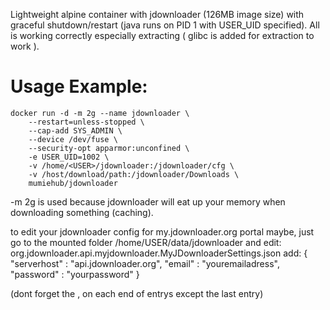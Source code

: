 Lightweight alpine container with jdownloader (126MB image size) with graceful shutdown/restart (java runs on PID 1 with USER_UID specified). All is working correctly especially extracting ( glibc is added for extraction to work ).

# Usage Example:

    docker run -d -m 2g --name jdownloader \
        --restart=unless-stopped \
        --cap-add SYS_ADMIN \
        --device /dev/fuse \
        --security-opt apparmor:unconfined \
        -e USER_UID=1002 \
        -v /home/<USER>/jdownloader:/jdownloader/cfg \
        -v /host/download/path:/jdownloader/Downloads \
        mumiehub/jdownloader

-m 2g is used because jdownloader will eat up your memory when downloading something (caching).

to edit your jdownloader config for my.jdownloader.org portal maybe, just go to the mounted folder /home/USER/data/jdownloader
and edit: org.jdownloader.api.myjdownloader.MyJDownloaderSettings.json
add:
{
"serverhost" : "api.jdownloader.org",
"email" : "youremailadress",
"password" : "yourpassword"
}

(dont forget the , on each end of entrys except the last entry)